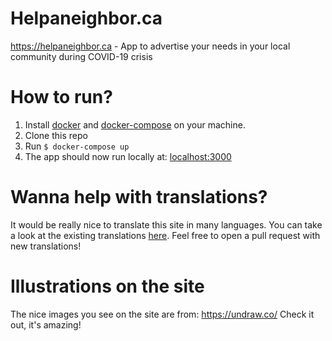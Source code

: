 # Helpaneighbor.ca
https://helpaneighbor.ca - App to advertise your needs in your local community during COVID-19 crisis

# How to run?
1. Install [docker](https://docs.docker.com/install/) and [docker-compose](https://docs.docker.com/compose/install/) on your machine.
2. Clone this repo
3. Run `$ docker-compose up`
4. The app should now run locally at: [localhost:3000](http://localhost:3000)

# Wanna help with translations?
It would be really nice to translate this site in many languages.
You can take a look at the existing translations [here](https://github.com/zergov/helpaneighbor/tree/master/config/locales).
Feel free to open a pull request with new translations!

# Illustrations on the site
The nice images you see on the site are from: https://undraw.co/
Check it out, it's amazing!

